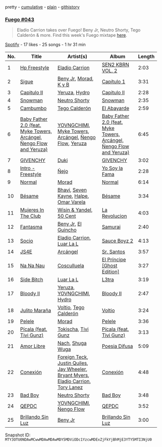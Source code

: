 pretty - [cumulative](/playlists/cumulative/37i9dQZF1DX4Ftreulr4K7.md) - [plain](/playlists/plain/37i9dQZF1DX4Ftreulr4K7) - [githistory](https://github.githistory.xyz/mackorone/spotify-playlist-archive/blob/main/playlists/plain/37i9dQZF1DX4Ftreulr4K7)

### [Fuego \#043](https://open.spotify.com/playlist/37i9dQZF1DX4Ftreulr4K7)

> Eladio Carrion takes over Fuego! Beny Jr, Neutro Shorty, Tego Calderón & more\. Find this week's Fuego mixtape <a href="https://open.spotify.com/playlist/37i9dQZF1DX8sljIJzI0oo?si=aa97e696f74241eb">here</a>.

[Spotify](https://open.spotify.com/user/spotify) - 17 likes - 25 songs - 1 hr 31 min

| No. | Title | Artist(s) | Album | Length |
|---|---|---|---|---|
| 1 | [Hp Freestyle](https://open.spotify.com/track/0ea9jt0vWPgR5Jm2P4q70z) | [Eladio Carrion](https://open.spotify.com/artist/5XJDexmWFLWOkjOEjOVX3e) | [SEN2 KBRN VOL\. 2](https://open.spotify.com/album/3lsdB3dY4odywNI42KV6D9) | 2:03 |
| 2 | [Sigue](https://open.spotify.com/track/63ZedTAVRCICh2CNLWnsPZ) | [Beny Jr](https://open.spotify.com/artist/22dFwJoRBV51ue5TGnC7Dt), [Morad](https://open.spotify.com/artist/4az97MtWmBQ5Db3GfDh9j9), [K y B](https://open.spotify.com/artist/1enXMVomlMi88CZFYL1m2f) | [Capítulo 1](https://open.spotify.com/album/0jps45S3BLg0ObqAyboGVb) | 3:31 |
| 3 | [Capitulo II](https://open.spotify.com/track/0qmueoqMeg5Yo5jTtJ4Kb7) | [Yeruza](https://open.spotify.com/artist/6NyPX5jymkvSPaJhCh1crb), [Hydro](https://open.spotify.com/artist/3pTZ5sCcE1o2O9sWn5yQMg) | [Capitulo II](https://open.spotify.com/album/14yjJr9CThpGI9VUF50Fyh) | 2:28 |
| 4 | [Snowman](https://open.spotify.com/track/33oKfMZK2fj8IPTYCHFfUh) | [Neutro Shorty](https://open.spotify.com/artist/5wUO3A6DT4tO5UDz21kE2Y) | [Snowman](https://open.spotify.com/album/6s3WK9PecgeNJo2RT6Efn6) | 2:35 |
| 5 | [Cambumbo](https://open.spotify.com/track/0cog8n6942onRBaNJ6vTqH) | [Tego Calderón](https://open.spotify.com/artist/3SUT1jjM5hzZj9TLfLZGIP) | [El Abayarde](https://open.spotify.com/album/6Q1kiSijkaHwoCwZUHW6IY) | 2:59 |
| 6 | [Baby Father 2.0 \(feat\. Myke Towers, Arcángel, Ñengo Flow and Yeruza\)](https://open.spotify.com/track/3gnyHrHJ4J0QUFnMllQv1F) | [YOVNGCHIMI](https://open.spotify.com/artist/4aSlfXDn9R60UlbZEboBUy), [Myke Towers](https://open.spotify.com/artist/7iK8PXO48WeuP03g8YR51W), [Arcángel](https://open.spotify.com/artist/4SsVbpTthjScTS7U2hmr1X), [Ñengo Flow](https://open.spotify.com/artist/12vb80Km0Ew53ABfJOepVz), [Yeruza](https://open.spotify.com/artist/6NyPX5jymkvSPaJhCh1crb) | [Baby Father 2.0 \(feat\. Myke Towers, Arcángel, Ñengo Flow and Yeruza\)](https://open.spotify.com/album/00Ushoa7kBvcYZeqZFKCr8) | 6:45 |
| 7 | [GIVENCHY](https://open.spotify.com/track/6bTVP50bbtMtD6RGe2cUoQ) | [Duki](https://open.spotify.com/artist/1bAftSH8umNcGZ0uyV7LMg) | [GIVENCHY](https://open.spotify.com/album/4yNnIoQh8y1uDB6ScOS2vx) | 3:02 |
| 8 | [Intro \- Freestyle](https://open.spotify.com/track/2iYEvhbfp2sY2oU2DT0FGF) | [Ñejo](https://open.spotify.com/artist/2OHKEe204spO7G7NcbeO2o) | [Yo Soy la Fama](https://open.spotify.com/album/1Kh36gr6wF5KfF2oGTKTSX) | 2:28 |
| 9 | [Normal](https://open.spotify.com/track/0zlXXtgXHwwZh20gIY3n7M) | [Morad](https://open.spotify.com/artist/4az97MtWmBQ5Db3GfDh9j9) | [Normal](https://open.spotify.com/album/1l5DEJretnpSS9B4fd2KiS) | 6:14 |
| 10 | [Bésame](https://open.spotify.com/track/1thzPqoQxXhh6YHhANIFnj) | [Bhavi](https://open.spotify.com/artist/7fT2Me47PQ8T7954PKrcwR), [Seven Kayne](https://open.spotify.com/artist/4C29ETLBPmYKYwtJUepbJz), [Halpe](https://open.spotify.com/artist/5fUaIEaRhzIad7C49MqTsy), [Omar Varela](https://open.spotify.com/artist/5xIOUIBQhGFX7HIj8lhdyU) | [Bésame](https://open.spotify.com/album/7BgcHmgYP3sp0AAYLKyc0s) | 3:34 |
| 11 | [Mujeres In The Club](https://open.spotify.com/track/0N3pBL7paIxuOsyFVf6kyk) | [Wisin & Yandel](https://open.spotify.com/artist/1wZtkThiXbVNtj6hee6dz9), [50 Cent](https://open.spotify.com/artist/3q7HBObVc0L8jNeTe5Gofh) | [La Revolucion](https://open.spotify.com/album/3Sr7T1yqfT64fTNdJxFWKy) | 4:03 |
| 12 | [Fantasma](https://open.spotify.com/track/0nLxnuXM7ZjpCDBszQ7TT7) | [Beny Jr](https://open.spotify.com/artist/22dFwJoRBV51ue5TGnC7Dt), [El Guincho](https://open.spotify.com/artist/1oMiDFyAgmIzw9ZBQYHOJI) | [Samurai](https://open.spotify.com/album/2HeBRMXHO08YdWlyaYg2qF) | 2:40 |
| 13 | [Socio](https://open.spotify.com/track/2H4SvdfK9ret8B4cjNvrum) | [Eladio Carrion](https://open.spotify.com/artist/5XJDexmWFLWOkjOEjOVX3e), [Luar La L](https://open.spotify.com/artist/4axKuDPr6WKcDCyh8vueTY) | [Sauce Boyz 2](https://open.spotify.com/album/4JaYe7HIddzNaF3rUgJzHI) | 4:13 |
| 14 | [JS4E](https://open.spotify.com/track/68e9XUS28xQRV9jghSx0NX) | [Arcángel](https://open.spotify.com/artist/4SsVbpTthjScTS7U2hmr1X) | [Sr\. Santos](https://open.spotify.com/album/2AvuFDqTlnxvYhyVaLU6NY) | 3:57 |
| 15 | [Na Na Nau](https://open.spotify.com/track/0k1fktfwCNUAxQ0318e2ye) | [Cosculluela](https://open.spotify.com/artist/00me4Ke1LsvMxt5kydlMyU) | [El Príncipe \[Ghost Edition\]](https://open.spotify.com/album/6A6eSLDcS2r7qT9ZFYSJlL) | 3:27 |
| 16 | [Side Bitch](https://open.spotify.com/track/5OkfdedI0mwIY5nZ5eHe1N) | [Luar La L](https://open.spotify.com/artist/4axKuDPr6WKcDCyh8vueTY) | [L3tra](https://open.spotify.com/album/70ubyVo5JwY94DLaZBkIBI) | 3:19 |
| 17 | [Bloody II](https://open.spotify.com/track/6Hs094CmM9IJcCUpCKodyp) | [Yeruza](https://open.spotify.com/artist/6NyPX5jymkvSPaJhCh1crb), [YOVNGCHIMI](https://open.spotify.com/artist/4aSlfXDn9R60UlbZEboBUy), [Hydro](https://open.spotify.com/artist/3pTZ5sCcE1o2O9sWn5yQMg) | [Bloody II](https://open.spotify.com/album/6LRvbsSDwfVzGYwIUz1U9R) | 2:47 |
| 18 | [Julito Maraña](https://open.spotify.com/track/7EgF5XXa4TZQT1HTpMRHNj) | [Voltio](https://open.spotify.com/artist/3Okcq0dqLVlEFHRZ5t22bA), [Tego Calderón](https://open.spotify.com/artist/3SUT1jjM5hzZj9TLfLZGIP) | [Voltio](https://open.spotify.com/album/2f3giHhzrdVMJvRySjLGvJ) | 3:24 |
| 19 | [Pelele](https://open.spotify.com/track/5h5TUj8pU2WhdSeJx9BnX2) | [Morad](https://open.spotify.com/artist/4az97MtWmBQ5Db3GfDh9j9) | [Pelele](https://open.spotify.com/album/3nGXy6EtbuxUwgUt1umZtY) | 3:36 |
| 20 | [Pícala \(feat\. Tivi Gunz\)](https://open.spotify.com/track/2VzjEmwnJxvHmU4LaFOBLE) | [Tokischa](https://open.spotify.com/artist/2p4aN0Uxkk3iT3HK0cJ2cJ), [Tivi Gunz](https://open.spotify.com/artist/68KUcl8ndJO5nUcLkuwIjI) | [Pícala \(feat\. Tivi Gunz\)](https://open.spotify.com/album/2jTyT5uqUn0wIkffdzNz4W) | 3:13 |
| 21 | [Amor Libre](https://open.spotify.com/track/1PT0H11VO2JSWjsCPR0CBd) | [Nach](https://open.spotify.com/artist/66ArjpKRgw8vYBf9yhktto), [Shuga Wuga](https://open.spotify.com/artist/5K0ecq1n7e5BnM7FxgVi3G) | [Poesia Difusa](https://open.spotify.com/album/1zrVeZHRsPsRWdnQSuUIYG) | 5:09 |
| 22 | [Conexión](https://open.spotify.com/track/2fpKvUg9hxiKAOLuwfEdlJ) | [Foreign Teck](https://open.spotify.com/artist/12lHTAdc9T204lw5qPtasv), [Justin Quiles](https://open.spotify.com/artist/14zUHaJZo1mnYtn6IBRaRP), [Jay Wheeler](https://open.spotify.com/artist/2cPqdH7XMvwaBJEVjheH8g), [Bryant Myers](https://open.spotify.com/artist/6w9ToX5slZ4uIdmD17hJ3c), [Eladio Carrion](https://open.spotify.com/artist/5XJDexmWFLWOkjOEjOVX3e), [Tory Lanez](https://open.spotify.com/artist/2jku7tDXc6XoB6MO2hFuqg) | [Conexión](https://open.spotify.com/album/34PIyfPDn9rSsFZmEGEvWe) | 4:48 |
| 23 | [Bad Boy](https://open.spotify.com/track/5ScC12iqm4GgYNRhxw6KU7) | [Neutro Shorty](https://open.spotify.com/artist/5wUO3A6DT4tO5UDz21kE2Y) | [Bad Boy](https://open.spotify.com/album/1xlNsExynxg0ZsfrkhHpyW) | 3:48 |
| 24 | [QEPDC](https://open.spotify.com/track/0UJX0BfJE5kapTdI1E7qc5) | [YOVNGCHIMI](https://open.spotify.com/artist/4aSlfXDn9R60UlbZEboBUy), [Ñengo Flow](https://open.spotify.com/artist/12vb80Km0Ew53ABfJOepVz) | [QEPDC](https://open.spotify.com/album/4TcbSKJUzuOm68FDEKziMq) | 3:52 |
| 25 | [Brillando Sin Luz](https://open.spotify.com/track/5rz37f8yrSWGR1arwxq9Kb) | [Beny Jr](https://open.spotify.com/artist/22dFwJoRBV51ue5TGnC7Dt) | [Brillando Sin Luz](https://open.spotify.com/album/3uFtc07N3dShu4jpnNFMoW) | 3:00 |

Snapshot ID: `MTY3OTU0NDAwMCwwMDAwMDAwMDY5MDViODc1YzcwMDExZjFkYjBhMjE3YTY5MTI3NjU0`
